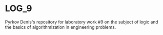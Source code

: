 # LOG_9
Pyrkov Denis's repository for laboratory work #9 on the subject of logic and the basics of algorithmization in engineering problems.
